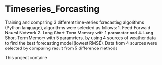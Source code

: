 # Timeseries_Forcasting

Training and comparing 3 different time-series forecasting algorithms (Python language), algorithms were selected as follows: 1. Feed-Forward  Neural Network 2. Long Short-Term Memory with 1 parameter and 4. Long Short-Term Memory with 5 parameters. by using 4 sources of weather data to find the best forecasting model (lowest RMSE).
Data from 4 sources were selected by comparing result from 5 difference methods.

This project containe

